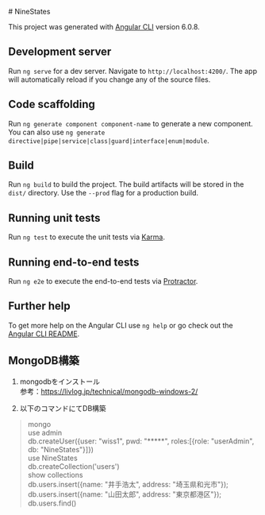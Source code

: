 ﻿﻿# NineStates

This project was generated with [Angular CLI](https://github.com/angular/angular-cli) version 6.0.8.

## Development server

Run `ng serve` for a dev server. Navigate to `http://localhost:4200/`. The app will automatically reload if you change any of the source files.

## Code scaffolding

Run `ng generate component component-name` to generate a new component. You can also use `ng generate directive|pipe|service|class|guard|interface|enum|module`.

## Build

Run `ng build` to build the project. The build artifacts will be stored in the `dist/` directory. Use the `--prod` flag for a production build.

## Running unit tests

Run `ng test` to execute the unit tests via [Karma](https://karma-runner.github.io).

## Running end-to-end tests

Run `ng e2e` to execute the end-to-end tests via [Protractor](http://www.protractortest.org/).

## Further help

To get more help on the Angular CLI use `ng help` or go check out the [Angular CLI README](https://github.com/angular/angular-cli/blob/master/README.md).

## MongoDB構築
1. mongodbをインストール  
参考：https://livlog.jp/technical/mongodb-windows-2/

2. 以下のコマンドにてDB構築

> mongo  
> use admin  
> db.createUser({user: "wiss1", pwd: "*****", roles:[{role: "userAdmin", db: "NineStates"}]})  
> use NineStates  
> db.createCollection('users')  
> show collections  
> db.users.insert({name: "井手浩太", address: "埼玉県和光市"});  
> db.users.insert({name: "山田太郎", address: "東京都港区"});  
> db.users.find()

